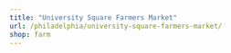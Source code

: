 ```yaml
---
title: "University Square Farmers Market"
url: /philadelphia/university-square-farmers-market/
shop: farm
---
```

